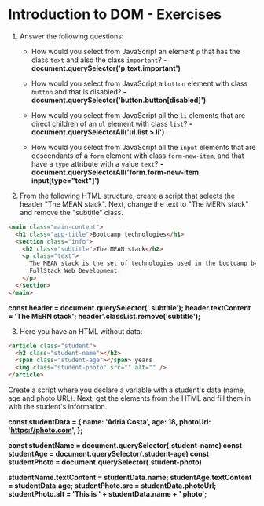 # Introduction to DOM - Exercises

1. Answer the following questions:

   - How would you select from JavaScript an element `p` that has the class `text` and also the class `important`?
   **- document.querySelector('p.text.important')**
   
   - How would you select from JavaScript a `button` element with class `button` and that is disabled?
  **- document.querySelector('button.button[disabled]')**

   - How would you select from JavaScript all the `li` elements that are direct children of an `ul` element with class `list`?
    **- document.querySelectorAll('ul.list > li')**

   - How would you select from JavaScript all the `input` elements that are descendants of a `form` element with class `form-new-item`, and that have a `type` attribute with a value `text`?
    **- document.querySelectorAll('form.form-new-item input[type="text"]')**

2. From the following HTML structure, create a script that selects the header "The MEAN stack". Next, change the text to "The MERN stack" and remove the "subtitle" class.

```html
<main class="main-content">
  <h1 class="app-title">Bootcamp technologies</h1>
  <section class="info">
    <h2 class="subtitle">The MEAN stack</h2>
    <p class="text">
      The MEAN stack is the set of technologies used in the bootcamp by
      FullStack Web Development.
    </p>
  </section>
</main>
```

**const header = document.querySelector('.subtitle');
header.textContent = 'The MERN stack';
header'.classList.remove('subtitle');**

3. Here you have an HTML without data:

```html
<article class="student">
  <h2 class="student-name"></h2>
  <span class="student-age"></span> years
  <img class="student-photo" src="" alt="" />
</article>
```

Create a script where you declare a variable with a student's data
(name, age and photo URL). Next, get the elements from the HTML
and fill them in with the student's information.

**const studentData = {
  name: 'Adrià Costa',
  age: 18,
  photoUrl: 'https://photo.com',
};**

**const studentName = document.querySelector(.student-name)
const studentAge = document.querySelector(.student-age)
const studentPhoto = document.querySelector(.student-photo)**

**studentName.textContent = studentData.name;
studentAge.textContent = studentData.age;
studentPhoto.src = studentData.photoUrl;
studentPhoto.alt = 'This is ' + studentData.name + ' photo';**
